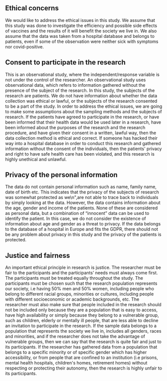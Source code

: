 ## Ethical concerns
We would like to address the ethical issues in this study. We assume that this study was done to investigate the efficiency and 
possible side effects of vaccines and the results of it will benefit the society we live in. We also assume that the data was 
taken from a hospital database and belongs to patients, even if some of the observation were neither sick with symptoms nor covid-positive.

## Consent to participate in the research
This is an observational study, where the independent/response variable is not under the control of the researcher. An observational 
study uses observational data, which refers to information gathered without the presence of the subject of the research. In this study,
the subjects of the research are patients. We do not have information about whether the data collection was ethical or lawful, or the 
subjects of the research consented to be a part of the study. In order to address the ethical issues, we are going to make some assumptions 
about the sampling methods and the subjects of research. If the patients have agreed to participate in the research, or have been informed 
that their health data would be used later in a research, have been informed about the purposes of the research and the research procedure, 
and have given their consent in a written, lawful way, then the data collection method is ethical and correct. If someone has hacked their way 
into a hospital database in order to conduct this research and gathered information without the consent of the individuals, then the patients' 
privacy and right to have safe health care has been violated, and this research is highly unethical and unlawful.

## Privacy of the personal information
The data do not contain personal information such as name, family name, date of birth etc. This indicates that the privacy of the subjects of 
research was somewhat protected as we\n",are not able to trace back to individuals by simply looking at the data. However, the data contains 
information about the age, gender and income of the patients. None of these are considered as personal data, but a combination of  “innocent” 
data can be used to identify the patient. In this case, we do not consider the existence of information about age and gender as a threat to
privacy. If the data belongs to the database of a hospital in Europe and fits the GDPR, there should not be any problem about privacy in this 
study and the privacy of the patients is protected.

## Justice and fairness
An important ethical principle in research is justice. The researcher must be fair to the participants and the participants’ needs must always 
come first. The participants must be treated equally throughout the study. The participants must be chosen such that the research population 
represents our society, i.e having 50% men and 50% women, including people who belong to different racial groups, minorities or cultures, including 
people with different socioeconomic or academic backgrounds, etc. The researcher must also make sure that people included in the research 
should not be included only because they are a population that is easy to access, have high availability or simply because they belong to a 
vulnerable group, such as children, elderly or mentally ill people, that are less able to decline an invitation to participate in the research. 
If the sample data belongs to a population that represents the society we live in, includes all genders, races and minorities, and if the 
researcher does not take the advantage of vulnerable groups, then we can say that the research is quite fair and just to its participants. 
If the researcher has gathered data from a population that belongs to a specific minority or of specific gender which has higher accessibility, 
or from people that are confined to an institution (i.e prisons, mental health hospitals, children's homes, retirement homes) without 
respecting or protecting their autonomy, then the research is highly unfair to its participants.
